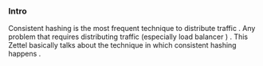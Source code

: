 
### Intro 

Consistent hashing is the most frequent technique to distribute traffic . Any problem that requires distributing traffic (especially load balancer ) . This Zettel basically talks about the technique in which consistent hashing happens . 